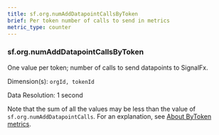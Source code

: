```yaml
---
title: sf.org.numAddDatapointCallsByToken
brief: Per token number of calls to send in metrics
metric_type: counter
---
```

### sf.org.numAddDatapointCallsByToken

One value per token; number of calls to send datapoints to SignalFx. 

Dimension(s): `orgId, tokenId`

Data Resolution: 1 second

Note that the sum of all the values may be less than the value of `sf.org.numAddDatapointCalls`. For an explanation, see [About ByToken metrics](../readme.md#about-bytoken-metrics).

